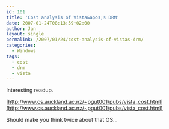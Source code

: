```yaml
---
id: 101
title: 'Cost analysis of Vista&apos;s DRM'
date: 2007-01-24T08:13:59+02:00
author: Jan
layout: single
permalink: /2007/01/24/cost-analysis-of-vistas-drm/
categories:
  - Windows
tags:
  - cost
  - drm
  - vista
---
```

Interesting readup.

[http://www.cs.auckland.ac.nz/~pgut001/pubs/vista_cost.html](http://www.cs.auckland.ac.nz/~pgut001/pubs/vista_cost.html)

Should make you think twice about that OS...
